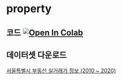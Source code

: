 # property

## 코드 [![Open In Colab](https://colab.research.google.com/assets/colab-badge.svg)](https://colab.research.google.com/drive/1tzWxONI6WvsmIFZvhSuAILfm46BsLbWN#scrollTo=31LFKoO6TxYN)

## 데이터셋 다운로드 
  [서울특별시 부동산 실거래가 정보 (2010 ~ 2020)](https://data.seoul.go.kr/dataList/OA-15548/S/1/datasetView.do)</br>
